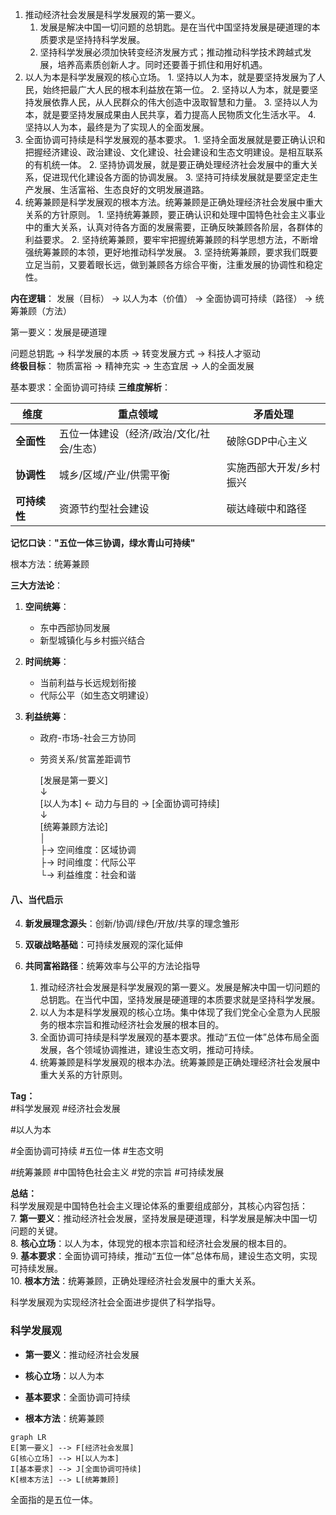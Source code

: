 1. 推动经济社会发展是科学发展观的第一要义。
	1. 发展是解决中国一切问题的总钥匙。是在当代中国坚持发展是硬道理的本质要求是坚持持科学发展。
	2. 坚持科学发展必须加快转变经济发展方式；推动推动科学技术跨越式发展，培养高素质创新人才。同时还要善于抓住和用好机遇。
2. 以人为本是科学发展观的核心立场。
		1. 坚持以人为本，就是要坚持发展为了人民，始终把最广大人民的根本利益放在第一位。
		2. 坚持以人为本，就是要坚持发展依靠人民，从人民群众的伟大创造中汲取智慧和力量。
		3. 坚持以人为本，就是要坚持发展成果由人民共享，着力提高人民物质文化生活水平。
		4. 坚持以人为本，最终是为了实现人的全面发展。
3. 全面协调可持续是科学发展观的基本要求。
		1. 坚持全面发展就是要正确认识和把握经济建设、政治建设、文化建设、社会建设和生态文明建设。是相互联系的有机统一体。
		2. 坚持协调发展，就是要正确处理经济社会发展中的重大关系，促进现代化建设各方面的协调发展。
		3. 坚持可持续发展就是要坚定走生产发展、生活富裕、生态良好的文明发展道路。
4. 统筹兼顾是科学发展观的根本方法。统筹兼顾是正确处理经济社会发展中重大关系的方针原则。
		1. 坚持统筹兼顾，要正确认识和处理中国特色社会主义事业中的重大关系，认真对待各方面的发展需要，正确反映兼顾各阶层，各群体的利益要求。
		2. 坚持统筹兼顾，要牢牢把握统筹兼顾的科学思想方法，不断增强统筹兼顾的本领，更好地推动科学发展。
		3. 坚持统筹兼顾，要求我们既要立足当前，又要着眼长远，做到兼顾各方综合平衡，注重发展的协调性和稳定性。



**内在逻辑**：
发展（目标） → 以人为本（价值） → 全面协调可持续（路径） → 统筹兼顾（方法）  

第一要义：发展是硬道理

问题总钥匙 → 科学发展的本质 → 转变发展方式 → 科技人才驱动  
**终极目标**：
物质富裕 → 精神充实 → 生态宜居 → 人的全面发展  


基本要求：全面协调可持续
**三维度解析**：

| ​**维度**   | ​**重点领域**              | ​**矛盾处理**    |
| --------- | ---------------------- | ------------ |
| ​**全面性**  | 五位一体建设（经济/政治/文化/社会/生态） | 破除GDP中心主义    |
| ​**协调性**  | 城乡/区域/产业/供需平衡          | 实施西部大开发/乡村振兴 |
| ​**可持续性** | 资源节约型社会建设              | 碳达峰碳中和路径     |

**记忆口诀**：​**"五位一体三协调，绿水青山可持续"**


根本方法：统筹兼顾

**三大方法论**：

1. ​**空间统筹**：
    
    - 东中西部协同发展
    - 新型城镇化与乡村振兴结合
2. ​**时间统筹**：
    
    - 当前利益与长远规划衔接
    - 代际公平（如生态文明建设）
3. ​**利益统筹**：
    
    - 政府-市场-社会三方协同
    - 劳资关系/贫富差距调节



        [发展是第一要义]  
           ↓  
[以人为本] ← 动力与目的 → [全面协调可持续]  
           ↓  
      [统筹兼顾方法论]  
           │  
           ├→ 空间维度：区域协调  
           ├→ 时间维度：代际公平  
           └→ 利益维度：社会和谐  


#### **八、当代启示**

4. ​**新发展理念源头**：创新/协调/绿色/开放/共享的理念雏形
5. ​**双碳战略基础**：可持续发展观的深化延伸
6. ​**共同富裕路径**：统筹效率与公平的方法论指导




	1. 推动经济社会发展是科学发展观的第一要义。发展是解决中国一切问题的总钥匙。在当代中国，坚持发展是硬道理的本质要求就是坚持科学发展。
	2. 以人为本是科学发展观的核心立场。集中体现了我们党全心全意为人民服务的根本宗旨和推动经济社会发展的根本目的。
	3. 全面协调可持续是科学发展观的基本要求。推动“五位一体”总体布局全面发展，各个领域协调推进，建设生态文明，推动可持续。
	4. 统筹兼顾是科学发展观的根本办法。统筹兼顾是正确处理经济社会发展中重大关系的方针原则。






**Tag：**  
#科学发展观 #经济社会发展 

#以人为本

#全面协调可持续 #五位一体 #生态文明

#统筹兼顾 #中国特色社会主义 #党的宗旨 #可持续发展



**总结：**  
科学发展观是中国特色社会主义理论体系的重要组成部分，其核心内容包括：  
7. **第一要义**：推动经济社会发展，坚持发展是硬道理，科学发展是解决中国一切问题的关键。  
8. **核心立场**：以人为本，体现党的根本宗旨和经济社会发展的根本目的。  
9. **基本要求**：全面协调可持续，推动“五位一体”总体布局，建设生态文明，实现可持续发展。  
10. **根本方法**：统筹兼顾，正确处理经济社会发展中的重大关系。  

科学发展观为实现经济社会全面进步提供了科学指导。


### 科学发展观

- **第一要义**：推动经济社会发展
    
- **核心立场**：以人为本
    
- **基本要求**：全面协调可持续
    
- **根本方法**：统筹兼顾

```mermaid
graph LR
E[第一要义] --> F[经济社会发展]
G[核心立场] --> H[以人为本]
I[基本要求] --> J[全面协调可持续]
K[根本方法] --> L[统筹兼顾]
```


全面指的是五位一体。